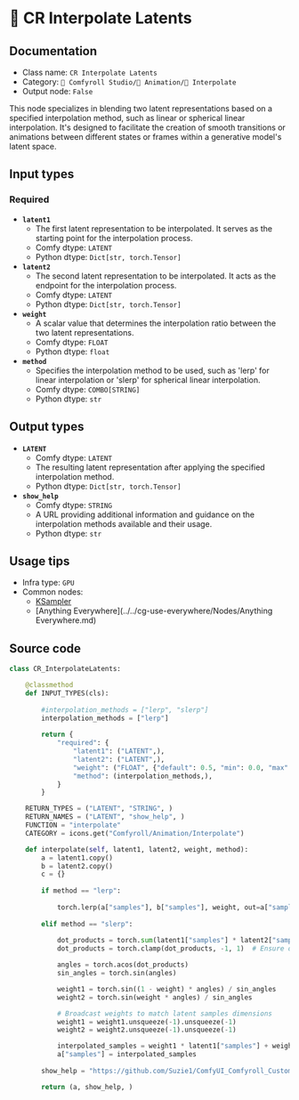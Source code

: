# 🔢 CR Interpolate Latents
## Documentation
- Class name: `CR Interpolate Latents`
- Category: `🧩 Comfyroll Studio/🎥 Animation/🔢 Interpolate`
- Output node: `False`

This node specializes in blending two latent representations based on a specified interpolation method, such as linear or spherical linear interpolation. It's designed to facilitate the creation of smooth transitions or animations between different states or frames within a generative model's latent space.
## Input types
### Required
- **`latent1`**
    - The first latent representation to be interpolated. It serves as the starting point for the interpolation process.
    - Comfy dtype: `LATENT`
    - Python dtype: `Dict[str, torch.Tensor]`
- **`latent2`**
    - The second latent representation to be interpolated. It acts as the endpoint for the interpolation process.
    - Comfy dtype: `LATENT`
    - Python dtype: `Dict[str, torch.Tensor]`
- **`weight`**
    - A scalar value that determines the interpolation ratio between the two latent representations.
    - Comfy dtype: `FLOAT`
    - Python dtype: `float`
- **`method`**
    - Specifies the interpolation method to be used, such as 'lerp' for linear interpolation or 'slerp' for spherical linear interpolation.
    - Comfy dtype: `COMBO[STRING]`
    - Python dtype: `str`
## Output types
- **`LATENT`**
    - Comfy dtype: `LATENT`
    - The resulting latent representation after applying the specified interpolation method.
    - Python dtype: `Dict[str, torch.Tensor]`
- **`show_help`**
    - Comfy dtype: `STRING`
    - A URL providing additional information and guidance on the interpolation methods available and their usage.
    - Python dtype: `str`
## Usage tips
- Infra type: `GPU`
- Common nodes:
    - [KSampler](../../Comfy/Nodes/KSampler.md)
    - [Anything Everywhere](../../cg-use-everywhere/Nodes/Anything Everywhere.md)



## Source code
```python
class CR_InterpolateLatents:

    @classmethod
    def INPUT_TYPES(cls):
    
        #interpolation_methods = ["lerp", "slerp"]
        interpolation_methods = ["lerp"]
        
        return {
            "required": {
                "latent1": ("LATENT",),
                "latent2": ("LATENT",),
                "weight": ("FLOAT", {"default": 0.5, "min": 0.0, "max": 1.0, "step": 0.01}),
                "method": (interpolation_methods,),
            }
        }

    RETURN_TYPES = ("LATENT", "STRING", )
    RETURN_NAMES = ("LATENT", "show_help", )
    FUNCTION = "interpolate"
    CATEGORY = icons.get("Comfyroll/Animation/Interpolate")

    def interpolate(self, latent1, latent2, weight, method):
        a = latent1.copy()
        b = latent2.copy()
        c = {}
        
        if method == "lerp":
        
            torch.lerp(a["samples"], b["samples"], weight, out=a["samples"])
            
        elif method == "slerp":
            
            dot_products = torch.sum(latent1["samples"] * latent2["samples"], dim=(2, 3))
            dot_products = torch.clamp(dot_products, -1, 1)  # Ensure dot products are within valid range

            angles = torch.acos(dot_products)
            sin_angles = torch.sin(angles)

            weight1 = torch.sin((1 - weight) * angles) / sin_angles
            weight2 = torch.sin(weight * angles) / sin_angles

            # Broadcast weights to match latent samples dimensions
            weight1 = weight1.unsqueeze(-1).unsqueeze(-1)
            weight2 = weight2.unsqueeze(-1).unsqueeze(-1)

            interpolated_samples = weight1 * latent1["samples"] + weight2 * latent2["samples"]
            a["samples"] = interpolated_samples
        
        show_help = "https://github.com/Suzie1/ComfyUI_Comfyroll_CustomNodes/wiki/Interpolation-Nodes#cr-interpolate-latents"

        return (a, show_help, )

```
